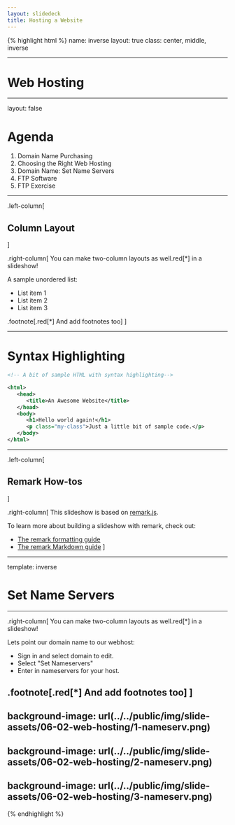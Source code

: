 ```yaml
---
layout: slidedeck
title: Hosting a Website
---
```


{% highlight html %}
name: inverse
layout: true
class: center, middle, inverse

---

# Web Hosting

---
layout: false

# Agenda

1. Domain Name Purchasing
2. Choosing the Right Web Hosting
3. Domain Name: Set Name Servers 
4. FTP Software
5. FTP Exercise

---

.left-column[
  ## Column Layout
]

.right-column[
You can make two-column layouts as well.red[*] in a slideshow!

A sample unordered list:

- List item 1
- List item 2
- List item 3

.footnote[.red[*] And add footnotes too]
]

---

# Syntax Highlighting

```xml
<!-- A bit of sample HTML with syntax highlighting-->

<html>
   <head>
      <title>An Awesome Website</title>
   </head>
   <body>
      <h1>Hello world again!</h1>
      <p class="my-class">Just a little bit of sample code.</p>
   </body>
</html>
```

---

.left-column[
  ## Remark How-tos
]

.right-column[
   This slideshow is based on [remark.js](https://github.com/gnab/remark).

   To learn more about building a slideshow with remark, check out:

   - [The remark formatting guide](https://github.com/gnab/remark/wiki/Formatting)
   - [The remark Markdown guide](https://github.com/gnab/remark/wiki/Markdown)
]

---
template: inverse

# Set Name Servers

---
.right-column[
You can make two-column layouts as well.red[*] in a slideshow!

Lets point our domain name to our webhost:

- Sign in and select domain to edit.
- Select "Set Nameservers"
- Enter in nameservers for your host.

.footnote[.red[*] And add footnotes too]
]
---
background-image: url(../../public/img/slide-assets/06-02-web-hosting/1-nameserv.png)
---
background-image: url(../../public/img/slide-assets/06-02-web-hosting/2-nameserv.png)
---
background-image: url(../../public/img/slide-assets/06-02-web-hosting/3-nameserv.png)
---

{% endhighlight %}
